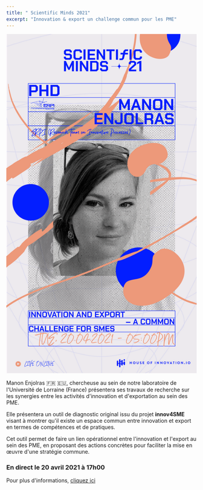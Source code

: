 ```yaml
---
title: " Scientific Minds 2021"
excerpt: "Innovation & export un challenge commun pour les PME"
---
```


![](/assets/images/post/Manon.png)


Manon Enjolras 🇫🇷 🇪🇺, chercheuse au sein de notre laboratoire de l'Université de Lorraine (France) présentera ses travaux de recherche sur les synergies entre les activités d'innovation et d'exportation au sein des PME.

Elle présentera un outil de diagnostic original issu du projet **innov4SME** visant à montrer qu'il existe un espace commun entre innovation et export en termes de compétences et de pratiques.   

Cet outil permet de faire un lien opérationnel entre l'innovation et l'export au sein des PME, en proposant des actions concrètes pour faciliter la mise en œuvre d'une stratégie commune.

### En direct le 20 avril 2021 à 17h00

Pour plus d'informations, [cliquez ici](https://www.linkedin.com/events/scientificminds-04-innovationan6778106766057062400/)